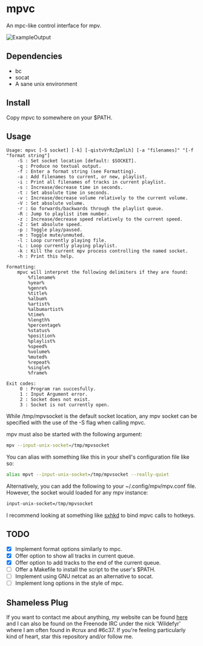 mpvc
====

An mpc-like control interface for mpv.

![ExampleOutput](https://github.com/Wildefyr/mpvc/blob/master/output.png)

Dependencies
------------

- bc
- socat
- A sane unix environment

Install
-------

Copy mpvc to somewhere on your $PATH.

Usage
-----

```
Usage: mpvc [-S socket] [-k] [-qistvVrRzZpmlLh] [-a "filenames]" "[-f "format string"]
    -S : Set socket location [default: $SOCKET].
    -q : Produce no textual output.
    -f : Enter a format string (see Formatting).
    -a : Add filenames to current, or new, playlist.
    -i : Print all filenames of tracks in current playlist.
    -s : Increase/decrease time in seconds.
    -t : Set absolute time in seconds.
    -v : Increase/decrease volume relatively to the current volume.
    -V : Set absolute volume.
    -r : Go forwards/backwards through the playlist queue.
    -R : Jump to playlist item number.
    -z : Increase/decrease speed relatively to the current speed.
    -Z : Set absolute speed.
    -p : Toggle play/paused.
    -m : Toggle mute/unmuted.
    -l : Loop currently playing file.
    -L : Loop currently playing playlist.
    -k : Kill the current mpv process controlling the named socket.
    -h : Print this help.

Formatting:
    mpvc will interpret the following delimiters if they are found:
        %filename%
        %year%
        %genre%
        %title%
        %album%
        %artist%
        %albumartist%
        %time%
        %length%
        %percentage%
        %status%
        %position%
        %playlist%
        %speed%
        %volume%
        %muted%
        %repeat%
        %single%
        %frame%

Exit codes:
     0 : Program ran succesfully.
     1 : Input Argument error.
     2 : Socket does not exist.
     3 : Socket is not currently open.
```

While /tmp/mpvsocket is the default socket location, any mpv socket can be
specified with the use of the -S flag when calling mpvc.

mpv must also be started with the following argument:

```bash
mpv --input-unix-socket=/tmp/mpvsocket
```

You can alias with something like this in your shell's configuration file like so:

```bash
alias mpvt --input-unix-socket=/tmp/mpvsocket --really-quiet
```

Alternatively, you can add the following to your ~/.config/mpv/mpv.conf file.
However, the socket would loaded for any mpv instance:

```bash
input-unix-socket=/tmp/mpvsocket
```


I recommend looking at something like [sxhkd](https://github.com/baskerville/sxhkd)
to bind mpvc calls to hotkeys.

TODO
----

- [x] Implement format options similarly to mpc.
- [x] Offer option to show all tracks in current queue.
- [x] Offer option to add tracks to the end of the current queue.
- [ ] Offer a Makefile to install the script to the user's $PATH.
- [ ] Implement using GNU netcat as an alternative to socat.
- [ ] Implement long options in the style of mpc.

Shameless Plug
--------------

If you want to contact me about anything, my website can be found
[here](http://wildefyr.net) and I can also be found on the Freenode IRC under
the nick 'Wildefyr' where I am often found in #crux and #6c37. If you're
feeling particularly kind of heart, star this repository and/or follow me.
